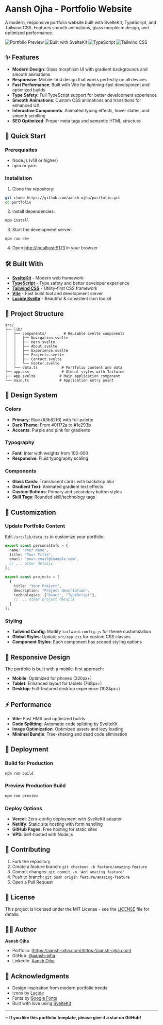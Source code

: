 # Aansh Ojha - Portfolio Website

A modern, responsive portfolio website built with SvelteKit, TypeScript, and Tailwind CSS. Features smooth animations, glass morphism design, and optimized performance.

![Portfolio Preview](https://img.shields.io/badge/Status-Live-brightgreen)
![Built with SvelteKit](https://img.shields.io/badge/SvelteKit-FF3E00?logo=svelte&logoColor=white)
![TypeScript](https://img.shields.io/badge/TypeScript-007ACC?logo=typescript&logoColor=white)
![Tailwind CSS](https://img.shields.io/badge/Tailwind_CSS-38B2AC?logo=tailwind-css&logoColor=white)

## ✨ Features

- **Modern Design**: Glass morphism UI with gradient backgrounds and smooth animations
- **Responsive**: Mobile-first design that works perfectly on all devices
- **Fast Performance**: Built with Vite for lightning-fast development and optimized builds
- **Type Safety**: Full TypeScript support for better development experience
- **Smooth Animations**: Custom CSS animations and transitions for enhanced UX
- **Interactive Components**: Animated typing effects, hover states, and smooth scrolling
- **SEO Optimized**: Proper meta tags and semantic HTML structure

## 🚀 Quick Start

### Prerequisites

- Node.js (v18 or higher)
- npm or yarn

### Installation

1. Clone the repository:
```bash
git clone https://github.com/aansh-ojha/portfolio.git
cd portfolio
```

2. Install dependencies:
```bash
npm install
```

3. Start the development server:
```bash
npm run dev
```

4. Open [http://localhost:5173](http://localhost:5173) in your browser

## 🛠️ Built With

- **[SvelteKit](https://kit.svelte.dev/)** - Modern web framework
- **[TypeScript](https://www.typescriptlang.org/)** - Type safety and better developer experience
- **[Tailwind CSS](https://tailwindcss.com/)** - Utility-first CSS framework
- **[Vite](https://vitejs.dev/)** - Fast build tool and development server
- **[Lucide Svelte](https://lucide.dev/)** - Beautiful & consistent icon toolkit

## 📁 Project Structure

```
src/
├── lib/
│   ├── components/        # Reusable Svelte components
│   │   ├── Navigation.svelte
│   │   ├── Hero.svelte
│   │   ├── About.svelte
│   │   ├── Experience.svelte
│   │   ├── Projects.svelte
│   │   ├── Contact.svelte
│   │   └── Footer.svelte
│   └── data.ts           # Portfolio content and data
├── app.css               # Global styles with Tailwind
├── App.svelte           # Main application component
└── main.ts              # Application entry point
```

## 🎨 Design System

### Colors
- **Primary**: Blue (#3b82f6) with full palette
- **Dark Theme**: From #0f172a to #1e293b
- **Accents**: Purple and pink for gradients

### Typography
- **Font**: Inter with weights from 100-900
- **Responsive**: Fluid typography scaling

### Components
- **Glass Cards**: Translucent cards with backdrop blur
- **Gradient Text**: Animated gradient text effects
- **Custom Buttons**: Primary and secondary button styles
- **Skill Tags**: Rounded skill/technology tags

## 📝 Customization

### Update Portfolio Content

Edit `/src/lib/data.ts` to customize your portfolio:

```typescript
export const personalInfo = {
  name: "Your Name",
  title: "Your Title",
  email: "your.email@example.com",
  // ... other details
};

export const projects = [
  {
    title: "Your Project",
    description: "Project description",
    technologies: ["React", "TypeScript"],
    // ... other project details
  }
];
```

### Styling

- **Tailwind Config**: Modify `tailwind.config.js` for theme customization
- **Global Styles**: Update `src/app.css` for custom CSS classes
- **Component Styles**: Each component has scoped styling options

## 📱 Responsive Design

The portfolio is built with a mobile-first approach:
- **Mobile**: Optimized for phones (320px+)
- **Tablet**: Enhanced layout for tablets (768px+)
- **Desktop**: Full-featured desktop experience (1024px+)

## ⚡ Performance

- **Vite**: Fast HMR and optimized builds
- **Code Splitting**: Automatic code splitting by SvelteKit
- **Image Optimization**: Optimized assets and lazy loading
- **Minimal Bundle**: Tree-shaking and dead code elimination

## 🚀 Deployment

### Build for Production

```bash
npm run build
```

### Preview Production Build

```bash
npm run preview
```

### Deploy Options

- **Vercel**: Zero-config deployment with SvelteKit adapter
- **Netlify**: Static site hosting with form handling
- **GitHub Pages**: Free hosting for static sites
- **VPS**: Self-hosted with Node.js

## 🤝 Contributing

1. Fork the repository
2. Create a feature branch: `git checkout -b feature/amazing-feature`
3. Commit changes: `git commit -m 'Add amazing feature'`
4. Push to branch: `git push origin feature/amazing-feature`
5. Open a Pull Request

## 📄 License

This project is licensed under the MIT License - see the [LICENSE](LICENSE) file for details.

## 👨‍💻 Author

**Aansh Ojha**
- Portfolio: [https://aansh-ojha.com](https://aansh-ojha.com)
- GitHub: [@aansh-ojha](https://github.com/aansh-ojha)
- LinkedIn: [Aansh Ojha](https://linkedin.com/in/aansh-ojha)

## 🙏 Acknowledgments

- Design inspiration from modern portfolio trends
- Icons by [Lucide](https://lucide.dev/)
- Fonts by [Google Fonts](https://fonts.google.com/)
- Built with love using [SvelteKit](https://kit.svelte.dev/)

---

⭐ **If you like this portfolio template, please give it a star on GitHub!**
